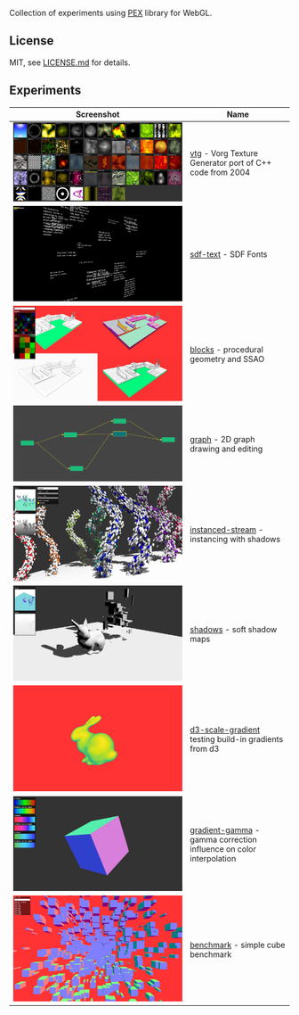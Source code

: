 Collection of experiments using [PEX](http://pex.gl) library for WebGL.

## License

MIT, see [LICENSE.md](http://github.com/vorg/pex-experiments/blob/master/LICENSE.md) for details.


## Experiments

| Screenshot  | Name |
| ------------- | ------------- |
| [![](vtg//screenshot.jpg)](/vtg)| [vtg](/vtg) - Vorg Texture Generator port of C++ code from 2004 |
| [![](sdf-text/screenshot.jpg)](/sdf-text)| [sdf-text](/sdf-text) - SDF Fonts |
| [![](blocks/screenshot.jpg)](/blocks)| [blocks](/blocks) - procedural geometry and SSAO |
| [![](graph/screenshot.png)](/graph)| [graph](/graph) - 2D graph drawing and editing |
| [![](instanced-stream/screenshot.jpg)](/instanced-stream)| [instanced-stream](/instanced-stream) - instancing with shadows |
| [![](shadows/screenshot.jpg)](/shadows)| [shadows](/shadows) - soft shadow maps|
| [![](d3-scale-gradient/screenshot.jpg)](/d3-scale-gradient)| [d3-scale-gradient](/d3-scale-gradient) testing build-in gradients from d3|
| [![](gradient-gamma/screenshot.jpg)](/gradient-gamma)| [gradient-gamma](/gradient-gamma) - gamma correction influence on color interpolation|
| [![](benchmark/screenshot.jpg)](/benchmark)| [benchmark](/benchmark) - simple cube benchmark|
